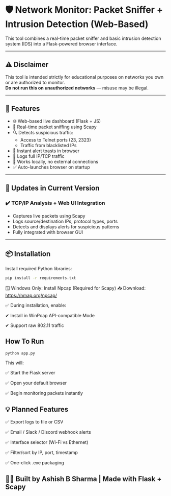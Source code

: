 # 🛡️ Network Monitor: Packet Sniffer + Intrusion Detection (Web-Based)

This tool combines a real-time packet sniffer and basic intrusion detection system (IDS) into a Flask-powered browser interface.

---

## ⚠️ Disclaimer

This tool is intended strictly for educational purposes on networks you own or are authorized to monitor.  
**Do not run this on unauthorized networks** — misuse may be illegal.

---

## 🚀 Features

- 🌐 Web-based live dashboard (Flask + JS)
- 📡 Real-time packet sniffing using Scapy
- 🔍 Detects suspicious traffic:
  - Access to Telnet ports (23, 2323)
  - Traffic from blacklisted IPs
- 🔔 Instant alert toasts in browser
- 🧠 Logs full IP/TCP traffic
- 🧪 Works locally, no external connections
- ✅ Auto-launches browser on startup

---

## 🔄 Updates in Current Version

### ✔️ TCP/IP Analysis + Web UI Integration

- Captures live packets using Scapy
- Logs source/destination IPs, protocol types, ports
- Detects and displays alerts for suspicious patterns
- Fully integrated with browser GUI

---

## 📦 Installation

Install required Python libraries:

```bash
pip install -r requirements.txt
```
🪟 Windows Only: Install Npcap (Required for Scapy)
📥 Download: https://nmap.org/npcap/

✅ During installation, enable:

✔ Install in WinPcap API-compatible Mode

✔ Support raw 802.11 traffic

## How To Run
```
python app.py

```
This will:

✅ Start the Flask server

✅ Open your default browser

✅ Begin monitoring packets instantly


## 💡 Planned Features
✅ Export logs to file or CSV

✅ Email / Slack / Discord webhook alerts

✅ Interface selector (Wi-Fi vs Ethernet)

✅ Filter/sort by IP, port, timestamp

✅ One-click .exe packaging



## 👨‍💻 Built by Ashish B Sharma | Made with Flask + Scapy
